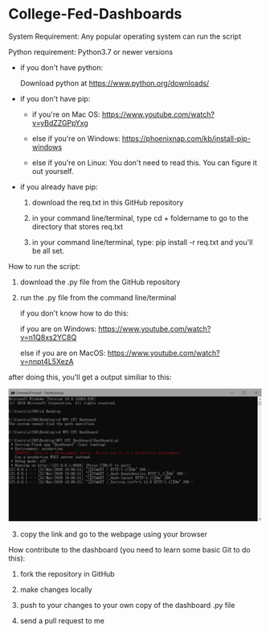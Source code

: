 # College-Fed-Dashboards

System Requirement: Any popular operating system can run the script

Python requirement: Python3.7 or newer versions

* if you don't have python:

  Download python at https://www.python.org/downloads/

* if you don't have pip:

     * if you're on Mac OS: https://www.youtube.com/watch?v=yBdZZGPpYxg
  
     * else if you're on Windows: https://phoenixnap.com/kb/install-pip-windows
  
     * else if you're on Linux: You don't need to read this. You can figure it out yourself.
    
* if you already have pip:

  1. download the req.txt in this GitHub repository

  2. in your command line/terminal, type cd + foldername to go to the directory that stores req.txt

  3. in your command line/terminal, type:
     pip install -r req.txt
     and you'll be all set.
   
 How to run the script:
 
1. download the .py file from the GitHub repository

2. run the .py file from the command line/terminal

   if you don't know how to do this:
   
     if you are on Windows: https://www.youtube.com/watch?v=n1Q8xs2YC8Q
     
     else if you are on MacOS: https://www.youtube.com/watch?v=nnpt4L5XezA
     
  after doing this, you'll get a output similiar to this:
  
   <img src="Capture.PNG" />
   
3.  copy the link and go to the webpage using your browser

How contribute to the dashboard (you need to learn some basic Git to do this):

1. fork the repository in GitHub

2. make changes locally

3. push to your changes to your own copy of the dashboard .py file

4. send a pull request to me

 


